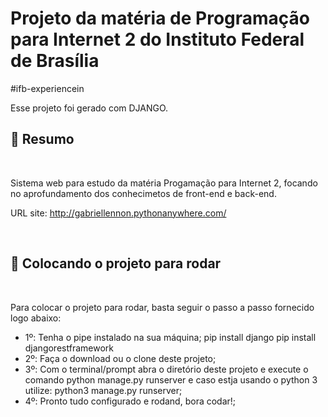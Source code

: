 # Projeto da matéria de Programação para Internet 2 do Instituto Federal de Brasília

#ifb-experiencein

Esse projeto foi gerado com DJANGO.

## :bookmark: Resumo
<br />

Sistema web para estudo da matéria Progamação para Internet 2, focando no aprofundamento dos conhecimetos de front-end e back-end.

URL site: http://gabriellennon.pythonanywhere.com/

<br />

## :wrench: Colocando o projeto para rodar
<br />

Para colocar o projeto para rodar, basta seguir o passo a passo fornecido logo abaixo:

- 1º: Tenha o pipe instalado na sua máquina;
pip install django
pip install djangorestframework
- 2º: Faça o download ou o clone deste projeto;
- 3º: Com o terminal/prompt abra o diretório deste projeto e execute o comando python manage.py runserver e caso estja usando o python 3 utilize: python3 manage.py runserver;
- 4º: Pronto tudo configurado e rodand, bora codar!;

<br />
